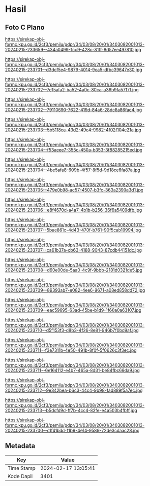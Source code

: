 # Hasil

## Foto C Plano

https://sirekap-obj-formc.kpu.go.id/2cf3/pemilu/pdpr/34/03/08/20/01/3403082001013-20240215-233659--434a0499-1cc9-428c-81ff-8d57ee497810.jpg

https://sirekap-obj-formc.kpu.go.id/2cf3/pemilu/pdpr/34/03/08/20/01/3403082001013-20240215-233701--d3dcf5e4-9879-4014-9ca5-dfbc39647e30.jpg

https://sirekap-obj-formc.kpu.go.id/2cf3/pemilu/pdpr/34/03/08/20/01/3403082001013-20240215-233702--7e15afa2-ba52-4a0c-80ca-a36b9fa5717f.jpg

https://sirekap-obj-formc.kpu.go.id/2cf3/pemilu/pdpr/34/03/08/20/01/3403082001013-20240215-233702--79110690-7622-419d-84a6-28dc8a86fac4.jpg

https://sirekap-obj-formc.kpu.go.id/2cf3/pemilu/pdpr/34/03/08/20/01/3403082001013-20240215-233703--5b5118ca-43d2-49e4-9982-4f02f104e21a.jpg

https://sirekap-obj-formc.kpu.go.id/2cf3/pemilu/pdpr/34/03/08/20/01/3403082001013-20240215-233704--f53aeee7-355c-450a-b353-3f88285215ed.jpg

https://sirekap-obj-formc.kpu.go.id/2cf3/pemilu/pdpr/34/03/08/20/01/3403082001013-20240215-233704--4be5afa8-609b-4f57-8f5d-9d18ce6fa87a.jpg

https://sirekap-obj-formc.kpu.go.id/2cf3/pemilu/pdpr/34/03/08/20/01/3403082001013-20240215-233705--479e0b98-ac57-4507-b3fc-363a2390a3d1.jpg

https://sirekap-obj-formc.kpu.go.id/2cf3/pemilu/pdpr/34/03/08/20/01/3403082001013-20240215-233706--e8f4670d-a4a7-4b1b-b256-36f6a5409dfb.jpg

https://sirekap-obj-formc.kpu.go.id/2cf3/pemilu/pdpr/34/03/08/20/01/3403082001013-20240215-233707--5bae861c-4d43-470f-b761-90f5cab10994.jpg

https://sirekap-obj-formc.kpu.go.id/2cf3/pemilu/pdpr/34/03/08/20/01/3403082001013-20240215-233707--ca61b37a-cb63-4188-9043-87cdb44151dc.jpg

https://sirekap-obj-formc.kpu.go.id/2cf3/pemilu/pdpr/34/03/08/20/01/3403082001013-20240215-233708--d60e00de-5aa0-4c9f-9bbb-2181d0321de5.jpg

https://sirekap-obj-formc.kpu.go.id/2cf3/pemilu/pdpr/34/03/08/20/01/3403082001013-20240215-233709--89393ab7-e082-4ee6-9671-a08ed858dd72.jpg

https://sirekap-obj-formc.kpu.go.id/2cf3/pemilu/pdpr/34/03/08/20/01/3403082001013-20240215-233709--eac59695-63ad-45be-b1d9-1f60a0a63107.jpg

https://sirekap-obj-formc.kpu.go.id/2cf3/pemilu/pdpr/34/03/08/20/01/3403082001013-20240215-233710--d5f153f3-d8b3-4f26-8e81-946b7f0bd9af.jpg

https://sirekap-obj-formc.kpu.go.id/2cf3/pemilu/pdpr/34/03/08/20/01/3403082001013-20240215-233711--f3e7311b-4e50-491b-8f0f-5f0626c3f3ec.jpg

https://sirekap-obj-formc.kpu.go.id/2cf3/pemilu/pdpr/34/03/08/20/01/3403082001013-20240215-233711--6e164112-e4b7-465a-8d31-be84fbc66da9.jpg

https://sirekap-obj-formc.kpu.go.id/2cf3/pemilu/pdpr/34/03/08/20/01/3403082001013-20240215-233712--9e342bea-b6c3-44c4-9b98-fad889f5a7ec.jpg

https://sirekap-obj-formc.kpu.go.id/2cf3/pemilu/pdpr/34/03/08/20/01/3403082001013-20240215-233713--b5dcfd9d-ff7b-4cc4-82fe-e4a503b4fbff.jpg

https://sirekap-obj-formc.kpu.go.id/2cf3/pemilu/pdpr/34/03/08/20/01/3403082001013-20240215-233700--c1f41bdd-f1b9-4e14-9589-72de3cdaac28.jpg


## Metadata

| Key        | Value               |
| ---------- | ------------------- |
| Time Stamp | 2024-02-17 13:05:41 |
| Kode Dapil | 3401                |



